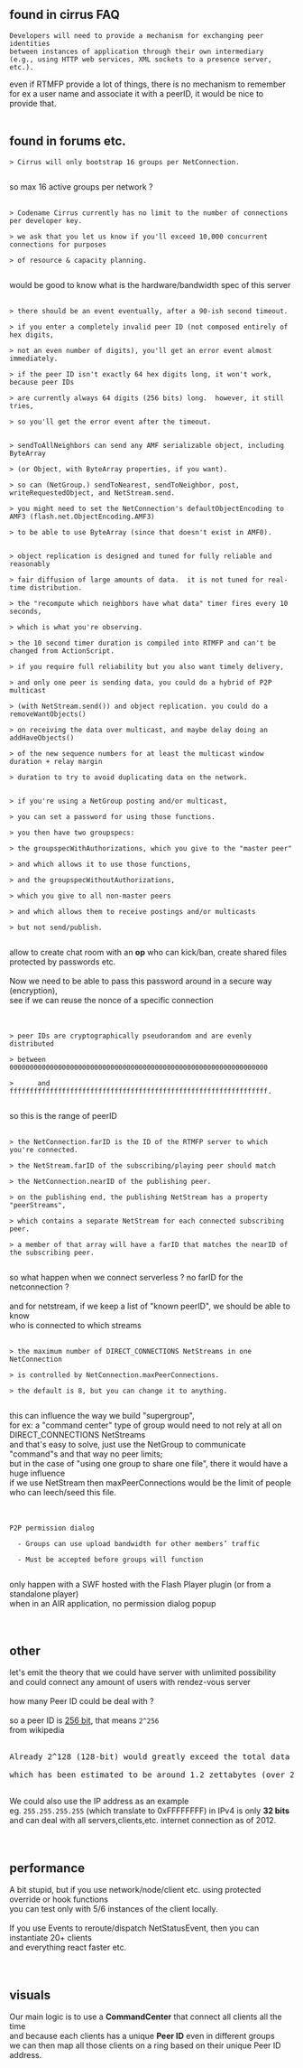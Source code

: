 ## found in cirrus FAQ ##

```
Developers will need to provide a mechanism for exchanging peer identities
between instances of application through their own intermediary
(e.g., using HTTP web services, XML sockets to a presence server, etc.).
```

even if RTMFP provide a lot of things, there is no mechanism to remember<br>
for ex a user name and associate it with a peerID, it would be nice to provide that.<br>
<br>
<h2>found in forums etc.</h2>

<pre><code>&gt; Cirrus will only bootstrap 16 groups per NetConnection.<br>
</code></pre>
so max 16 active groups per network ?<br>
<br>
<pre><code>&gt; Codename Cirrus currently has no limit to the number of connections per developer key.<br>
&gt; we ask that you let us know if you'll exceed 10,000 concurrent connections for purposes<br>
&gt; of resource &amp; capacity planning.<br>
</code></pre>
would be good to know what is the hardware/bandwidth spec of this server<br>
<br>
<pre><code>&gt; there should be an event eventually, after a 90-ish second timeout.<br>
&gt; if you enter a completely invalid peer ID (not composed entirely of hex digits,<br>
&gt; not an even number of digits), you'll get an error event almost immediately. <br>
&gt; if the peer ID isn't exactly 64 hex digits long, it won't work, because peer IDs<br>
&gt; are currently always 64 digits (256 bits) long.  however, it still tries,<br>
&gt; so you'll get the error event after the timeout.<br>
</code></pre>

<pre><code>&gt; sendToAllNeighbors can send any AMF serializable object, including ByteArray<br>
&gt; (or Object, with ByteArray properties, if you want). <br>
&gt; so can (NetGroup.) sendToNearest, sendToNeighbor, post, writeRequestedObject, and NetStream.send.<br>
&gt; you might need to set the NetConnection's defaultObjectEncoding to AMF3 (flash.net.ObjectEncoding.AMF3)<br>
&gt; to be able to use ByteArray (since that doesn't exist in AMF0).<br>
</code></pre>

<pre><code>&gt; object replication is designed and tuned for fully reliable and reasonably<br>
&gt; fair diffusion of large amounts of data.  it is not tuned for real-time distribution.<br>
&gt; the "recompute which neighbors have what data" timer fires every 10 seconds,<br>
&gt; which is what you're observing.<br>
&gt; the 10 second timer duration is compiled into RTMFP and can't be changed from ActionScript.<br>
&gt; if you require full reliability but you also want timely delivery,<br>
&gt; and only one peer is sending data, you could do a hybrid of P2P multicast<br>
&gt; (with NetStream.send()) and object replication. you could do a removeWantObjects()<br>
&gt; on receiving the data over multicast, and maybe delay doing an addHaveObjects()<br>
&gt; of the new sequence numbers for at least the multicast window duration + relay margin<br>
&gt; duration to try to avoid duplicating data on the network.<br>
</code></pre>

<pre><code>&gt; if you're using a NetGroup posting and/or multicast,<br>
&gt; you can set a password for using those functions.<br>
&gt; you then have two groupspecs:<br>
&gt; the groupspecWithAuthorizations, which you give to the "master peer"<br>
&gt; and which allows it to use those functions,<br>
&gt; and the groupspecWithoutAuthorizations,<br>
&gt; which you give to all non-master peers<br>
&gt; and which allows them to receive postings and/or multicasts<br>
&gt; but not send/publish.<br>
</code></pre>
allow to create chat room with an <b>op</b> who can kick/ban, create shared files protected by passwords etc.<br>
<br>
Now we need to be able to pass this password around in a secure way (encryption),<br>
see if we can reuse the nonce of a specific connection<br>
<br>
<br>
<pre><code>&gt; peer IDs are cryptographically pseudorandom and are evenly distributed<br>
&gt; between 0000000000000000000000000000000000000000000000000000000000000000<br>
&gt;      and ffffffffffffffffffffffffffffffffffffffffffffffffffffffffffffffff.<br>
</code></pre>

so this is the range of peerID<br>
<br>
<pre><code>&gt; the NetConnection.farID is the ID of the RTMFP server to which you're connected. <br>
&gt; the NetStream.farID of the subscribing/playing peer should match<br>
&gt; the NetConnection.nearID of the publishing peer.<br>
&gt; on the publishing end, the publishing NetStream has a property "peerStreams",<br>
&gt; which contains a separate NetStream for each connected subscribing peer.<br>
&gt; a member of that array will have a farID that matches the nearID of the subscribing peer.<br>
</code></pre>

so what happen when we connect serverless ? no farID for the netconnection ?<br>
<br>
and for netstream, if we keep a list of "known peerID", we should be able to know<br>
who is connected to which streams<br>
<br>
<pre><code>&gt; the maximum number of DIRECT_CONNECTIONS NetStreams in one NetConnection<br>
&gt; is controlled by NetConnection.maxPeerConnections.<br>
&gt; the default is 8, but you can change it to anything.<br>
</code></pre>

this can influence the way we build "supergroup",<br>
for ex: a "command center" type of group would need to not rely at all on DIRECT_CONNECTIONS NetStreams<br>
and that's easy to solve, just use the NetGroup to communicate "command"s and that way no peer limits;<br>
but in the case of "using one group to share one file", there it would have a huge influence<br>
if we use NetStream then maxPeerConnections would be the limit of people who can leech/seed this file.<br>
<br>
<br>
<pre><code>P2P permission dialog<br>
  - Groups can use upload bandwidth for other members’ traffic<br>
  - Must be accepted before groups will function<br>
</code></pre>

only happen with a SWF hosted with the Flash Player plugin (or from a standalone player)<br>
when in an AIR application, no permission dialog popup<br>
<br>
<br>
<h2>other</h2>

let's emit the theory that we could have server with unlimited possibility<br>
and could connect any amount of users with rendez-vous server<br>
<br>
how many Peer ID could be deal with ?<br>
<br>
so a peer ID is <a href='http://en.wikipedia.org/wiki/256-bit'>256 bit</a>, that means <code>2^256</code><br>
from wikipedia<br>
<br>
<pre>
Already 2^128 (128-bit) would greatly exceed the total data stored on Earth as of 2010,<br>
which has been estimated to be around 1.2 zettabytes (over 2^70 bytes)<br>
</pre>

We could also use the IP address as an example<br>
eg. <code>255.255.255.255</code> (which translate to 0xFFFFFFFF) in IPv4 is only <b>32 bits</b><br>
and can deal with all servers,clients,etc. internet connection as of 2012.<br>
<br>
<br>
<h2>performance</h2>

A bit stupid, but if you use network/node/client etc. using protected override or hook functions<br>
you can test only with 5/6 instances of the client locally.<br>
<br>
If you use Events to reroute/dispatch NetStatusEvent, then you can instantiate 20+ clients<br>
and everything react faster etc.<br>
<br>
<br>
<h2>visuals</h2>

Our main logic is to use a <b>CommandCenter</b> that connect all clients all the time<br>
and because each clients has a unique <b>Peer ID</b> even in different groups<br>
we can then map all those clients on a ring based on their unique Peer ID address.<br>
<br>
<br>
